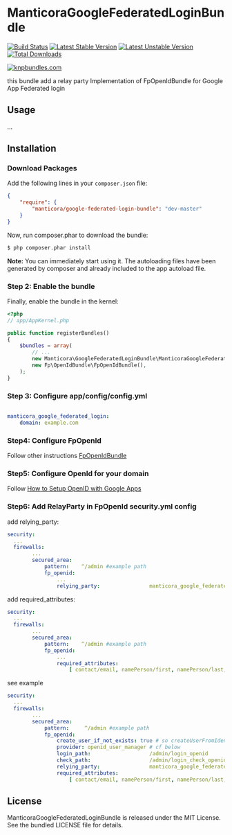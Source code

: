 ManticoraGoogleFederatedLoginBundle 
=========

[![Build Status](https://travis-ci.org/mgiustiniani/ManticoraGoogleFederatedLoginBundle.png?branch=master)](https://travis-ci.org/mgiustiniani/ManticoraGoogleFederatedLoginBundle)
[![Latest Stable Version](https://poser.pugx.org/manticora/google-federated-login-bundle/v/stable.png)](https://packagist.org/packages/manticora/google-federated-login-bundle)
[![Latest Unstable Version](https://poser.pugx.org/manticora/google-federated-login-bundle/v/unstable.png)](https://packagist.org/packages/manticora/google-federated-login-bundle)
[![Total Downloads](https://poser.pugx.org/manticora/google-federated-login-bundle/downloads.png)](https://packagist.org/packages/manticora/google-federated-login-bundle)

[![knpbundles.com](http://knpbundles.com/mgiustiniani/ManticoraGoogleFederatedLoginBundle/badge-short)](http://knpbundles.com/mgiustiniani/ManticoraGoogleFederatedLoginBundle)


this bundle add a relay party Implementation of FpOpenIdBundle for Google App Federated login

## Usage

...

## Installation

### Download Packages

Add the following lines in your `composer.json` file:

```json
{
    "require": {
        "manticora/google-federated-login-bundle": "dev-master"
    }
}
```


Now, run composer.phar to download the bundle:

```bash
$ php composer.phar install
```

**Note:** You can immediately start using it. The autoloading files have been generated by composer and already included to the app autoload file.

### Step 2: Enable the bundle

Finally, enable the bundle in the kernel:

``` php
<?php
// app/AppKernel.php

public function registerBundles()
{
    $bundles = array(
        // ...
        new Manticora\GoogleFederatedLoginBundle\ManticoraGoogleFederatedLoginBundle(),
        new Fp\OpenIdBundle\FpOpenIdBundle(),
    );
}
```
### Step 3: Configure app/config/config.yml
``` yaml

manticora_google_federated_login:
    domain: example.com
```
### Step4: Configure FpOpenId
 Follow other instructions [FpOpenIdBundle](https://github.com/formapro/FpOpenIdBundle)

### Step5: Configure OpenId for your domain
 Follow [How to Setup OpenID with Google Apps](http://jeremiahlee.com/blog/2009/09/28/how-to-setup-openid-with-google-apps/)

### Step6: Add RelayParty in FpOpenId security.yml config
add relying_party:
```yaml
security:
  ...
  firewalls:
        ...
        secured_area:
            pattern:    ^/admin #example path
            fp_openid:
                ...
                relying_party:                manticora_google_federated_login.relay_party
```

add required_attributes:
```yaml
security:
  ...
  firewalls:
        ...
        secured_area:
            pattern:    ^/admin #example path
            fp_openid:
                ...
                required_attributes:
                    [ contact/email, namePerson/first, namePerson/last, namePerson ]
```
see example
```yaml
security:
  ...
  firewalls:
        ...
        secured_area:
            pattern:     ^/admin #example path
            fp_openid:
                create_user_if_not_exists: true # so createUserFromIdentity method will be called
                provider: openid_user_manager # cf below
                login_path:                   /admin/login_openid
                check_path:                   /admin/login_check_openid
                relying_party:                manticora_google_federated_login.relay_party
                required_attributes:
                    [ contact/email, namePerson/first, namePerson/last, namePerson ]
```



## License

ManticoraGoogleFederatedLoginBundle is released under the MIT License. See the bundled LICENSE file for
details.
